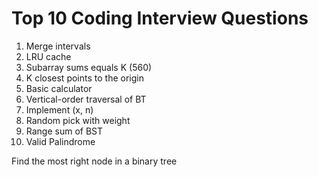 # Top 10 Coding Interview Questions
1. Merge intervals
2. LRU cache
3. Subarray sums equals K (560)
4. K closest points to the origin
5. Basic calculator
6. Vertical-order traversal of BT
7. Implement (x, n)
8. Random pick with weight
9. Range sum of BST
10. Valid Palindrome


Find the most right node in a binary tree
